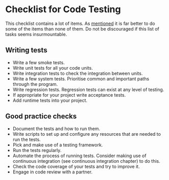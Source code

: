 # Checklist for Code Testing

This checklist contains a lot of items. As [mentioned](#Write_tests_any_tests) it is far better to do some of the items than none of them. Do not be discouraged if this list of tasks seems insurmountable.

## Writing tests

- Write a few smoke tests.
- Write unit tests for all your code units.
- Write integration tests to check the integration between units.
- Write a few system tests. Prioritise common and important paths through the program.
- Write regression tests. Regression tests can exist at any level of testing.
- If appropriate for your project write acceptance tests.
- Add runtime tests into your project.

## Good practice checks

- Document the tests and how to run them.
- Write scripts to set up and configure any resources that are needed to run the tests.
- Pick and make use of a testing framework.
- Run the tests regularly.
- Automate the process of running tests. Consider making use of continuous integration (see continuous integration chapter) to do this.
- Check the code coverage of your tests and try to improve it.
- Engage in code review with a partner.
